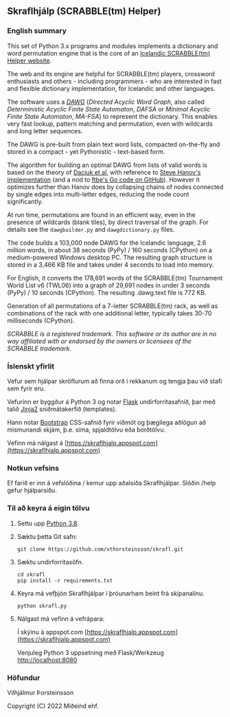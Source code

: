 ## Skraflhjálp (SCRABBLE(tm) Helper)

### English summary

This set of Python 3.x programs and modules
implements a dictionary and word permutation engine that is the core of an
[Icelandic SCRABBLE(tm) Helper website](https://skraflhjalp.appspot.com).

The web and its engine are helpful for SCRABBLE(tm) players, crossword
enthusiasts and others - including programmers - who are interested in fast and
flexible dictionary implementation, for Icelandic and other languages.

The software uses a [*DAWG*](https://en.wikipedia.org/wiki/Deterministic_acyclic_finite_state_automaton)
(*Directed Acyclic Word Graph*, also called *Deterministic Acyclic Finite State Automaton*, *DAFSA* or
*Minimal Acyclic Finite State Automaton*, *MA-FSA*) to represent the dictionary.
This enables very fast lookup, pattern matching and permutation, even with wildcards
and long letter sequences.

The DAWG is pre-built from plain text word lists, compacted on-the-fly
and stored in a compact - yet Pythonistic - text-based form.

The algorithm for building an optimal DAWG from lists of valid words is based on the theory
of [Daciuk et al](https://www.aclweb.org/anthology/J00-1002.pdf), with reference
to [Steve Hanov's implementation](https://stevehanov.ca/blog/index.php?id=115)
(and a nod to [ftbe's Go code on GitHub](https://github.com/ftbe/dawg)).
However it optimizes further than Hanov does by collapsing chains of nodes connected by single
edges into multi-letter edges, reducing the node count significantly.

At run time, permutations are found in an efficient way, even in the presence of
wildcards (blank tiles), by direct traversal of the graph.
For details see the ```dawgbuilder.py``` and ```dawgdictionary.py``` files.

The code builds a 103,000 node DAWG for the Icelandic language, 2.6 million words, in about
38 seconds (PyPy) / 160 seconds (CPython) on a medium-powered Windows desktop PC.
The resulting graph structure is stored in a 3,466 KB file and takes under 4 seconds to load
into memory.

For English, it converts the 178,691 words of the SCRABBLE(tm) Tournament World List v6 (TWL06)
into a graph of 29,691 nodes in under 3 seconds (PyPy) / 10 seconds (CPython). The resulting
.dawg.text file is 772 KB.

Generation of all permutations of a 7-letter SCRABBLE(tm) rack, as well as combinations of the
rack with one additional letter, typically takes 30-70 milliseconds (CPython).

*SCRABBLE is a registered trademark. This software or its author are in no way affiliated
with or endorsed by the owners or licensees of the SCRABBLE trademark.*

### Íslenskt yfirlit

Vefur sem hjálpar skröflurum að finna orð í rekkanum og tengja þau við stafi sem fyrir eru.

Vefurinn er byggður á Python 3 og
notar [Flask](https://flask.pocoo.org/) undirforritasafnið, þar með talið
[Jinja2](https://jinja.pocoo.org/) sniðmátakerfið (templates).

Hann notar [Bootstrap](https://getbootstrap.com/) CSS-safnið fyrir viðmót og þægilega aðlögun að
mismunandi skjám, þ.e. síma, spjaldtölvu eða borðtölvu.

Vefinn má nálgast á [https://skraflhjalp.appspot.com](https://skraflhjalp.appspot.com)

### Notkun vefsins
Ef farið er inn á vefslóðina / kemur upp aðalsíða Skraflhjálpar.
Slóðin /help gefur hjálparsíðu.

### Til að keyra á eigin tölvu
1. Settu upp [Python 3.8](https://www.python.org/download/releases/3.8/).

2. Sæktu þetta Git safn:

   ```
   git clone https://github.com/vthorsteinsson/skrafl.git
   ```

3. Sæktu undirforritasöfn.

   ```
   cd skrafl
   pip install -r requirements.txt
   ```
4. Keyra má vefþjón Skraflhjálpar í þróunarham beint frá skipanalínu.

   ```
   python skrafl.py
   ```

5. Nálgast má vefinn á vefrápara:

   Í skýinu á appspot.com [https://skraflhjalp.appspot.com](https://skraflhjalp.appspot.com)

   Venjuleg Python 3 uppsetning með Flask/Werkzeug [http://localhost:8080](http://localhost:8080)

### Höfundur

Vilhjálmur Þorsteinsson

Copyright (C) 2022 Miðeind ehf.


